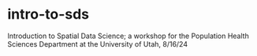 # intro-to-sds
Introduction to Spatial Data Science; a workshop for the Population Health Sciences Department at the University of Utah, 8/16/24
